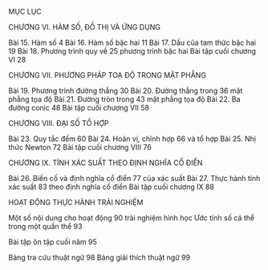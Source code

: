 MỤC LỤC

CHƯƠNG VI. 
HÀM SỐ, ĐỒ THỊ VÀ ỨNG DỤNG

Bài 15. Hàm số                                4
Bài 16. Hàm số bậc hai                     11
Bài 17. Dấu của tam thức bậc hai        19
Bài 18. Phương trình quy về              25
         phương trình bậc hai
Bài tập cuối chương VI                     28

CHƯƠNG VII. PHƯƠNG PHÁP 
TOẠ ĐỘ TRONG MẶT PHẲNG

Bài 19. Phương trình đường thẳng      30
Bài 20. Đường thẳng trong               36
         mặt phẳng tọa độ
Bài 21. Đường tròn trong                 43
         mặt phẳng tọa độ
Bài 22. Ba đường conic                    48
Bài tập cuối chương VII                   58

CHƯƠNG VIII. ĐẠI SỐ TỔ HỢP

Bài 23. Quy tắc đếm                       60
Bài 24. Hoán vị, chỉnh hợp               66
         và tổ hợp
Bài 25. Nhị thức Newton                  72
Bài tập cuối chương VIII                  76

CHƯƠNG IX. TÍNH XÁC SUẤT 
THEO ĐỊNH NGHĨA CỔ ĐIỂN

Bài 26. Biến cố và định nghĩa cổ điển   77
         của xác suất
Bài 27. Thực hành tính xác suất         83
         theo định nghĩa cổ điển
Bài tập cuối chương IX                    88

HOẠT ĐỘNG 
THỰC HÀNH TRẢI NGHIỆM

Một số nội dung cho hoạt động          90
trải nghiệm hình học
Ước tính số cá thể trong một quần thể  93

Bài tập ôn tập cuối năm                   95

Bảng tra cứu thuật ngữ                    98
Bảng giải thích thuật ngữ                 99